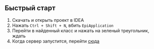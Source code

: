 ## Быстрый старт
1. Скачать и открыть проект в IDEA
2. Нажать `Ctrl + Shift + N`, вбить `EpiApplication`
3. Перейти в найденный класс и нажать на зеленый треугольник, ждать
4. Когда сервер запустится, перейти [сюда](http://localhost:6200/epi/)
